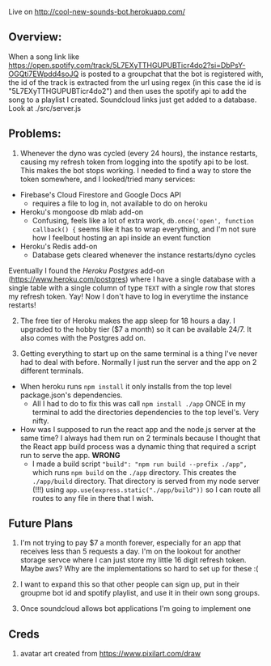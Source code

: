 Live on http://cool-new-sounds-bot.herokuapp.com/

## Overview:

When a song link like https://open.spotify.com/track/5L7EXyTTHGUPUBTicr4do2?si=DbPsY-OGQti7EWpdd4soJQ
is posted to a groupchat that the bot is registered with, the id of the track is extracted from
the url using regex (in this case the id is "5L7EXyTTHGUPUBTicr4do2") and then uses the
spotify api to add the song to a playlist I created. Soundcloud links just get added to a database. Look at ./src/server.js



## Problems:

1. Whenever the dyno was cycled (every 24 hours), the instance restarts, causing my
refresh token from logging into the spotify api to be lost. This makes the bot stops working. I needed to find a way to store the token somewhere, and I looked/tried many services:

- Firebase's Cloud Firestore and Google Docs API
  - requires a file to log in, not available to do on heroku
- Heroku's mongoose db mlab add-on
  - Confusing, feels like a lot of extra work, `db.once('open', function callback() {` seems like it has to wrap everything, and I'm not sure how I feelbout hosting an api inside an event function
- Heroku's Redis add-on
  - Database gets cleared whenever the instance restarts/dyno cycles


Eventually I found the *Heroku Postgres* add-on (https://www.heroku.com/postgres) where I
have a single database with a single table with a single column of type `TEXT` with
a single row that stores my refresh token. Yay! Now I don't have to log in everytime the
instance restarts!


2. The free tier of Heroku makes the app sleep for 18 hours a day. I upgraded to the
hobby tier ($7 a month) so it can be available 24/7. It also comes with the Postgres add on.


3. Getting everything to start up on the same terminal is a thing I've never had to deal with before. Normally I just run the server and the
app on 2 different terminals.

- When heroku runs `npm install` it only installs from the top level package.json's dependencies.
  - All I had to do to fix this was call `npm install ./app` ONCE in my terminal to add the directories dependencies to the top level's. Very nifty.
- How was I supposed to run the react app and the node.js server at the same time? I always had them run on 2 terminals because I thought that the React app build process was a dynamic thing that required a script run to serve the app. **WRONG**
  - I made a build script `"build": "npm run build --prefix ./app",` which runs `npm build` on the `./app` directory. This creates the `./app/build` directory. That directory is served from my node server (!!!) using `app.use(express.static("./app/build"))` so I can route all routes to any file in there that I wish.

## Future Plans

1. I'm not trying to pay $7 a month forever, especially for an app that receives less than 5 requests a day. I'm on the lookout for another storage servce where I can just store my little 16 digit refresh token. Maybe aws? Why are the implementations so hard to set up for these :(

2. I want to expand this so that other people can sign up, put in their groupme bot id and spotify playlist, and use it in their own song groups.

3. Once soundcloud allows bot applications I'm going to implement one

## Creds

1. avatar art created from https://www.pixilart.com/draw
